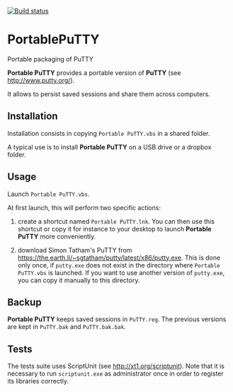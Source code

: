 [![Build status](https://ci.appveyor.com/api/projects/status/k04ikl250e64lwcq?svg=true)](https://ci.appveyor.com/project/bchabrier/portableputty)

# PortablePuTTY
Portable packaging of PuTTY

**Portable PuTTY** provides a portable version of **PuTTY** (see http://www.putty.org/).

It allows to persist saved sessions and share them across computers.

## Installation

Installation consists in copying `Portable PuTTY.vbs` in a shared folder.

A typical use is to install **Portable PuTTY** on a USB drive or a dropbox folder.

## Usage

Launch `Portable PuTTY.vbs`.

At first launch, this will perform two specific actions:

1. create a shortcut named `Portable PuTTY.lnk`. You can then use this shortcut or copy it for instance to your desktop to launch **Portable PuTTY** more conveniently.

2. download Simon Tatham's PuTTY from https://the.earth.li/~sgtatham/putty/latest/x86/putty.exe.
This is done only once, if `putty.exe` does not exist in the directory where `Portable PuTTY.vbs` is launched. If you want to use another version of `putty.exe`, you can copy it manually to this directory.

## Backup

**Portable PuTTY** keeps saved sessions in `PuTTY.reg`. The previous versions are kept in `PuTTY.bak` and `PuTTY.bak.bak`.

## Tests

The tests suite uses ScriptUnit (see http://xt1.org/scriptunit). Note that it is necessary to run `scriptunit.exe` as administrator once in order to register its libraries correctly.

